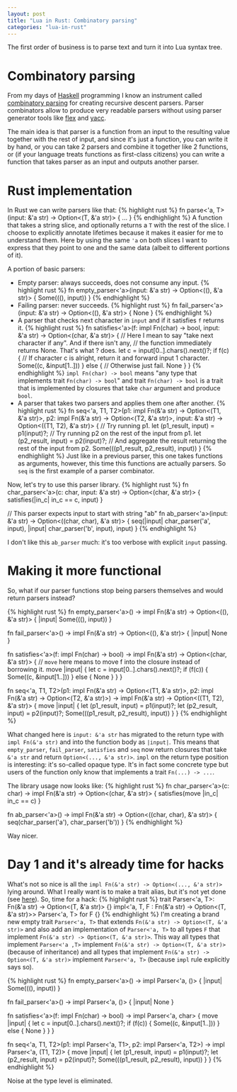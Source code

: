 ```yaml
---
layout: post
title: "Lua in Rust: Combinatory parsing"
categories: "lua-in-rust"
---
```


The first order of business is to parse text and turn it into Lua syntax tree.

Combinatory parsing
===================

From my days of [Haskell](https://haskell.org) programming I know an instrument
called [combinatory parsing](https://en.wikipedia.org/wiki/Parser_combinator) for
creating recursive descent parsers. Parser combinators allow
to produce very readable parsers without using parser generator tools like
[flex](https://en.wikipedia.org/wiki/Flex%20lexical%20analyser) and
[yacc](https://en.wikipedia.org/wiki/Yacc).

The main idea is that parser is a function from an input to the resulting value together
with the rest of input, and since it's just a function, you can write it by hand, or you can
take 2 parsers and combine it together like 2 functions, or (if your language treats functions
as first-class citizens) you can write a function that takes parser as an input and outputs
another parser.

Rust implementation
===================

In Rust we can write parsers like that:
{% highlight rust %}
fn parse<'a, T>(input: &'a str) -> Option<(T, &'a str)> {
  ...
}
{% endhighlight %}
A function that takes a string slice, and optionally returns a `T` with the rest of the slice.
I choose to explicitly annotate lifetimes because it makes it easier for me to understand them.
Here by using the same `'a` on both slices I want to express that they point to one and the same
data (albeit to different portions of it).

A portion of basic parsers:
* Empty parser: always succeeds, does not consume any input.
{% highlight rust %}
fn empty_parser<'a>(input: &'a str) -> Option<((), &'a str)> {
  Some(((), input))
}
{% endhighlight %}
* Failing parser: never succeeds.
{% highlight rust %}
fn fail_parser<'a>(input: &'a str) -> Option<((), &'a str)> {
  None
}
{% endhighlight %}
* A parser that checks next character in `input` and if it satisfies `f` returns it.
{% highlight rust %}
fn satisfies<'a>(f: impl Fn(char) -> bool,
                 input: &'a str) -> Option<(char, &'a str)> {
    // Here I mean to say "take next character if any". And if there isn't any,
    // the function immediately returns None. That's what ? does.
    let c = input[0..].chars().next()?;
    if f(c) {
        // If character c is alright, return it and forward input 1 character.
        Some((c, &input[1..]))
    } else {
        // Otherwise just fail.
        None
    }
}
{% endhighlight %}
`impl Fn(char) -> bool` means "any type that implements trait `Fn(char) -> bool`" and trait
`Fn(char) -> bool` is a trait that is implemented by closures that take `char` argument and
produce `bool`.
* A parser that takes two parsers and applies them one after another.
{% highlight rust %}
fn seq<'a, T1, T2>(p1: impl Fn(&'a str) -> Option<(T1, &'a str)>,
                   p2: impl Fn(&'a str) -> Option<(T2, &'a str)>,
                   input: &'a str) -> Option<((T1, T2), &'a str)> {
    // Try running p1.
    let (p1_result, input) = p1(input)?;
    // Try running p2 on the rest of the input from p1.
    let (p2_result, input) = p2(input)?;
    // And aggregate the result returning the rest of the input from p2.
    Some(((p1_result, p2_result), input))
}
{% endhighlight %}
Just like in a previous parser, this one takes functions as arguments, however, this time
this functions are actually parsers. So `seq` is the first example of a parser combinator.

Now, let's try to use this parser library.
{% highlight rust %}
fn char_parser<'a>(c: char, input: &'a str) -> Option<(char, &'a str)> {
  satisfies(|in_c| in_c == c, input)
}

// This parser expects input to start with string "ab"
fn ab_parser<'a>(input: &'a str) -> Option<((char, char), &'a str)> {
    seq(|input| char_parser('a', input), |input| char_parser('b', input), input)
}
{% endhighlight %}

I don't like this `ab_parser` much: it's too verbose with explicit `input` passing.

Making it more functional
=========================

So, what if our parser functions stop being parsers themselves and would return parsers instead?

{% highlight rust %}
fn empty_parser<'a>() -> impl Fn(&'a str) -> Option<((), &'a str)> {
    |input| Some(((), input))
}

fn fail_parser<'a>() -> impl Fn(&'a str) -> Option<((), &'a str)> {
    |input| None
}

fn satisfies<'a>(f: impl Fn(char) -> bool) ->
                 impl Fn(&'a str) -> Option<(char, &'a str)> {
    // `move` here means to move f into the closure instead of borrowing it.
    move |input| {
        let c = input[0..].chars().next()?;
        if (f(c)) {
            Some((c, &input[1..]))
        } else {
            None
        }
    }
}

fn seq<'a, T1, T2>(p1: impl Fn(&'a str) -> Option<(T1, &'a str)>,
                   p2: impl Fn(&'a str) -> Option<(T2, &'a str)>) ->
                   impl Fn(&'a str) -> Option<((T1, T2), &'a str)> {
    move |input| {
        let (p1_result, input) = p1(input)?;
        let (p2_result, input) = p2(input)?;
        Some(((p1_result, p2_result), input))
    }
}
{% endhighlight %}

What changed here is `input: &'a str` has migrated to the return type with `impl Fn(&'a str)` and into
the function body as `|input|`.
This means that `empty_parser`, `fail_parser`, `satisfies` and `seq` now return closures that take `&'a str`
and return `Option<(..., &'a str)>`.
`impl` on the return type position is interesting: it's so-called opaque type. It's in fact some concrete
type but users of the function only know that implements a trait `Fn(...) -> ...`.

The library usage now looks like:
{% highlight rust %}
fn char_parser<'a>(c: char) -> impl Fn(&'a str) -> Option<(char, &'a str)> {
    satisfies(move |in_c| in_c == c)
}

fn ab_parser<'a>() -> impl Fn(&'a str) -> Option<((char, char), &'a str)> {
    seq(char_parser('a'), char_parser('b'))
}
{% endhighlight %}

Way nicer.

Day 1 and it's already time for hacks
=====================================

What's not so nice is all the `impl Fn(&'a str) -> Option<(..., &'a str)>` lying around.
What I really want is to make a trait alias, but it's not yet done (see [here](https://github.com/rust-lang/rust/issues/41517)). So, time for a hack:
{% highlight rust %}
trait Parser<'a, T>: Fn(&'a str) -> Option<(T, &'a str)> {}
impl<'a, T, F : Fn(&'a str) -> Option<(T, &'a str)>> Parser<'a, T> for F {}
{% endhighlight %}
I'm creating a brand new empty trait `Parser<'a, T>` that extends `Fn(&'a str) -> Option<(T, &'a str)>` and also add an implementation
of `Parser<'a, T>` to all types `F` that implement `Fn(&'a str) -> Option<(T, &'a str)>`. This way all types that
implement `Parser<'a ,T>` implement `Fn(&'a str) -> Option<(T, &'a str)>` (because of inheritance) and all types
that implement `Fn(&'a str) -> Option<(T, &'a str)>` implement `Parser<'a, T>` (because `impl` rule explicitly says so).

{% highlight rust %}
fn empty_parser<'a>() -> impl Parser<'a, ()> {
    |input| Some(((), input))
}

fn fail_parser<'a>() -> impl Parser<'a, ()> {
    |input| None
}

fn satisfies<'a>(f: impl Fn(char) -> bool) -> impl Parser<'a, char> {
    move |input| {
        let c = input[0..].chars().next()?;
        if (f(c)) {
            Some((c, &input[1..]))
        } else {
            None
        }
    }
}

fn seq<'a, T1, T2>(p1: impl Parser<'a, T1>,
                   p2: impl Parser<'a, T2>) ->
                   impl Parser<'a, (T1, T2)> {
    move |input| {
        let (p1_result, input) = p1(input)?;
        let (p2_result, input) = p2(input)?;
        Some(((p1_result, p2_result), input))
    }
}
{% endhighlight %}

Noise at the type level is eliminated.
